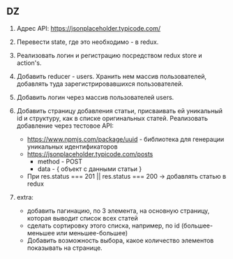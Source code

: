 ## DZ

1. Адрес API: https://jsonplaceholder.typicode.com/
2. Перевести state, где это необходимо - в redux.
3. Реализовать логин и регистрацию посредством redux store и action's.
4. Добавить reducer - users. Хранить нем массив пользователей, добавлять туда зарегистрировавшихся пользователей.
5. Добавить логин через массив пользователей users.
6. Добавить страницу добавления статьи, присваивать ей уникальный id и структуру, как в списке оригинальных статей. Реализовать добавление через тестовое API:

   - https://www.npmjs.com/package/uuid - библиотека для генерации уникальных идентификаторов
   - https://jsonplaceholder.typicode.com/posts
     - method - POST
     - data - { объект с данными статьи }
   - При res.status === 201 || res.status === 200 -> добавлять статью в redux

7. extra:

   - добавить пагинацию, по 3 элемента, на основную страницу, которая выводит список всех статей
   - сделать сортировку этого списка, например, по id (большее-меньшее или меньшее-большее)
   - Добавить возможность выбора, какое количество элементов показывать на странице.
